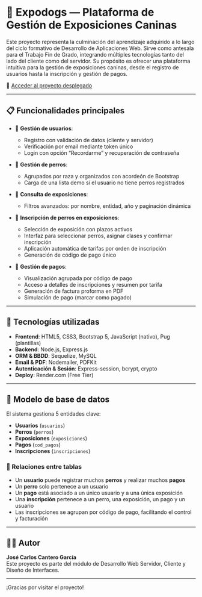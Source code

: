 # 🐾 Expodogs — Plataforma de Gestión de Exposiciones Caninas

Este proyecto representa la culminación del aprendizaje adquirido a lo largo del ciclo formativo de Desarrollo de Aplicaciones Web. Sirve como antesala para el Trabajo Fin de Grado, integrando múltiples tecnologías tanto del lado del cliente como del servidor. Su propósito es ofrecer una plataforma intuitiva para la gestión de exposiciones caninas, desde el registro de usuarios hasta la inscripción y gestión de pagos.

🔗 [Acceder al proyecto desplegado](https://tfg-expodogs.onrender.com)

---

## 📋 Funcionalidades principales

- 🔐 **Gestión de usuarios**:
  - Registro con validación de datos (cliente y servidor)
  - Verificación por email mediante token único
  - Login con opción “Recordarme” y recuperación de contraseña

- 🐶 **Gestión de perros**:
  - Agrupados por raza y organizados con acordeón de Bootstrap
  - Carga de una lista demo si el usuario no tiene perros registrados

- 📅 **Consulta de exposiciones**:
  - Filtros avanzados: por nombre, entidad, año y paginación dinámica

- 📝 **Inscripción de perros en exposiciones**:
  - Selección de exposición con plazos activos
  - Interfaz para seleccionar perros, asignar clases y confirmar inscripción
  - Aplicación automática de tarifas por orden de inscripción
  - Generación de código de pago único

- 💸 **Gestión de pagos**:
  - Visualización agrupada por código de pago
  - Acceso a detalles de inscripciones y resumen por tarifa
  - Generación de factura proforma en PDF
  - Simulación de pago (marcar como pagado)

---

## 🧪 Tecnologías utilizadas

- **Frontend**: HTML5, CSS3, Bootstrap 5, JavaScript (nativo), Pug (plantillas)
- **Backend**: Node.js, Express.js
- **ORM & BBDD**: Sequelize, MySQL
- **Email & PDF**: Nodemailer, PDFKit
- **Autenticación & Sesión**: Express-session, bcrypt, crypto
- **Deploy**: Render.com (Free Tier)

---

## 🧩 Modelo de base de datos

El sistema gestiona 5 entidades clave:

- **Usuarios** (`usuarios`)
- **Perros** (`perros`)
- **Exposiciones** (`exposiciones`)
- **Pagos** (`cod_pagos`)
- **Inscripciones** (`inscripciones`)

### 🔗 Relaciones entre tablas

- Un **usuario** puede registrar muchos **perros** y realizar muchos **pagos**
- Un **perro** solo pertenece a un usuario
- Un **pago** está asociado a un único usuario y a una única exposición
- Una **inscripción** pertenece a un perro, una exposición, un pago y un usuario
- Las inscripciones se agrupan por código de pago, facilitando el control y facturación

---

## 👨‍🎓 Autor

**José Carlos Cantero García**  
Este proyecto es parte del módulo de Desarrollo Web Servidor, Cliente y Diseño de Interfaces.

---

¡Gracias por visitar el proyecto!
